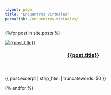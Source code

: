 ```yaml
---
layout: page
title: "Encuentros Virtuales"
permalink: /encuentros-virtuales/
---
```


<div class="row">

{%for post in site.posts %}

<article class="col-4 col-12-mobile special">
    <a href="{{site.baseurl}}{{post.url}}" class="image featured"><img src="{{site.baseurl}}/images/{{post.image}}"
            alt="{{post.title}}" /></a>
    <header>
        <h3><a href="{{site.baseurl}}{{post.url}}">{{post.title}}</a></h3>
    </header>
    <p>
        {{ post.excerpt | strip_html | truncatewords: 50 }}
    </p>
</article>
{% endfor %}
</div>

